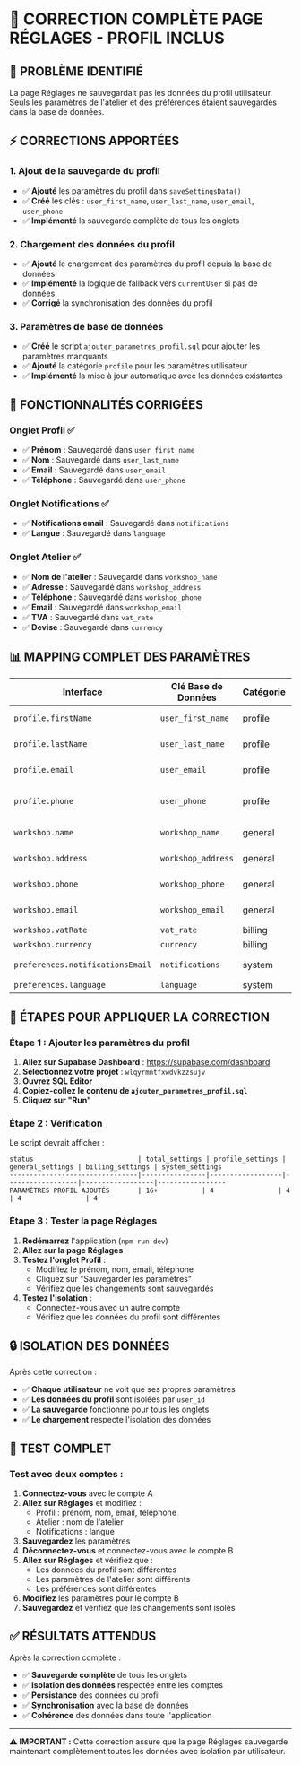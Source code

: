 # 🔧 CORRECTION COMPLÈTE PAGE RÉGLAGES - PROFIL INCLUS

## 🚨 PROBLÈME IDENTIFIÉ
La page Réglages ne sauvegardait pas les données du profil utilisateur. Seuls les paramètres de l'atelier et des préférences étaient sauvegardés dans la base de données.

## ⚡ CORRECTIONS APPORTÉES

### 1. **Ajout de la sauvegarde du profil**
- ✅ **Ajouté** les paramètres du profil dans `saveSettingsData()`
- ✅ **Créé** les clés : `user_first_name`, `user_last_name`, `user_email`, `user_phone`
- ✅ **Implémenté** la sauvegarde complète de tous les onglets

### 2. **Chargement des données du profil**
- ✅ **Ajouté** le chargement des paramètres du profil depuis la base de données
- ✅ **Implémenté** la logique de fallback vers `currentUser` si pas de données
- ✅ **Corrigé** la synchronisation des données du profil

### 3. **Paramètres de base de données**
- ✅ **Créé** le script `ajouter_parametres_profil.sql` pour ajouter les paramètres manquants
- ✅ **Ajouté** la catégorie `profile` pour les paramètres utilisateur
- ✅ **Implémenté** la mise à jour automatique avec les données existantes

## 🔧 FONCTIONNALITÉS CORRIGÉES

### **Onglet Profil** ✅
- ✅ **Prénom** : Sauvegardé dans `user_first_name`
- ✅ **Nom** : Sauvegardé dans `user_last_name`
- ✅ **Email** : Sauvegardé dans `user_email`
- ✅ **Téléphone** : Sauvegardé dans `user_phone`

### **Onglet Notifications** ✅
- ✅ **Notifications email** : Sauvegardé dans `notifications`
- ✅ **Langue** : Sauvegardé dans `language`

### **Onglet Atelier** ✅
- ✅ **Nom de l'atelier** : Sauvegardé dans `workshop_name`
- ✅ **Adresse** : Sauvegardé dans `workshop_address`
- ✅ **Téléphone** : Sauvegardé dans `workshop_phone`
- ✅ **Email** : Sauvegardé dans `workshop_email`
- ✅ **TVA** : Sauvegardé dans `vat_rate`
- ✅ **Devise** : Sauvegardé dans `currency`

## 📊 MAPPING COMPLET DES PARAMÈTRES

| Interface | Clé Base de Données | Catégorie | Description |
|-----------|-------------------|-----------|-------------|
| `profile.firstName` | `user_first_name` | profile | Prénom de l'utilisateur |
| `profile.lastName` | `user_last_name` | profile | Nom de l'utilisateur |
| `profile.email` | `user_email` | profile | Email de l'utilisateur |
| `profile.phone` | `user_phone` | profile | Téléphone de l'utilisateur |
| `workshop.name` | `workshop_name` | general | Nom de l'atelier |
| `workshop.address` | `workshop_address` | general | Adresse de l'atelier |
| `workshop.phone` | `workshop_phone` | general | Téléphone de l'atelier |
| `workshop.email` | `workshop_email` | general | Email de l'atelier |
| `workshop.vatRate` | `vat_rate` | billing | Taux de TVA |
| `workshop.currency` | `currency` | billing | Devise |
| `preferences.notificationsEmail` | `notifications` | system | Notifications email |
| `preferences.language` | `language` | system | Langue |

## 🔧 ÉTAPES POUR APPLIQUER LA CORRECTION

### Étape 1 : Ajouter les paramètres du profil
1. **Allez sur Supabase Dashboard** : https://supabase.com/dashboard
2. **Sélectionnez votre projet** : `wlqyrmntfxwdvkzzsujv`
3. **Ouvrez SQL Editor**
4. **Copiez-collez le contenu de `ajouter_parametres_profil.sql`**
5. **Cliquez sur "Run"**

### Étape 2 : Vérification
Le script devrait afficher :
```
status                          | total_settings | profile_settings | general_settings | billing_settings | system_settings
--------------------------------|----------------|------------------|------------------|------------------|-----------------
PARAMÈTRES PROFIL AJOUTÉS       | 16+           | 4                | 4                | 4                | 4
```

### Étape 3 : Tester la page Réglages
1. **Redémarrez** l'application (`npm run dev`)
2. **Allez sur la page Réglages**
3. **Testez l'onglet Profil** :
   - Modifiez le prénom, nom, email, téléphone
   - Cliquez sur "Sauvegarder les paramètres"
   - Vérifiez que les changements sont sauvegardés
4. **Testez l'isolation** :
   - Connectez-vous avec un autre compte
   - Vérifiez que les données du profil sont différentes

## 🔒 ISOLATION DES DONNÉES

Après cette correction :
- ✅ **Chaque utilisateur** ne voit que ses propres paramètres
- ✅ **Les données du profil** sont isolées par `user_id`
- ✅ **La sauvegarde** fonctionne pour tous les onglets
- ✅ **Le chargement** respecte l'isolation des données

## 🧪 TEST COMPLET

### Test avec deux comptes :
1. **Connectez-vous** avec le compte A
2. **Allez sur Réglages** et modifiez :
   - Profil : prénom, nom, email, téléphone
   - Atelier : nom de l'atelier
   - Notifications : langue
3. **Sauvegardez** les paramètres
4. **Déconnectez-vous** et connectez-vous avec le compte B
5. **Allez sur Réglages** et vérifiez que :
   - Les données du profil sont différentes
   - Les paramètres de l'atelier sont différents
   - Les préférences sont différentes
6. **Modifiez** les paramètres pour le compte B
7. **Sauvegardez** et vérifiez que les changements sont isolés

## ✅ RÉSULTATS ATTENDUS

Après la correction complète :
- ✅ **Sauvegarde complète** de tous les onglets
- ✅ **Isolation des données** respectée entre les comptes
- ✅ **Persistance** des données du profil
- ✅ **Synchronisation** avec la base de données
- ✅ **Cohérence** des données dans toute l'application

---

**⚠️ IMPORTANT :** Cette correction assure que la page Réglages sauvegarde maintenant complètement toutes les données avec isolation par utilisateur.

